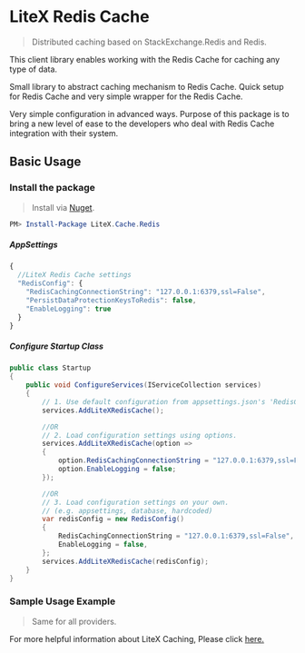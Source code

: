 # LiteX Redis Cache
> Distributed caching based on StackExchange.Redis and Redis.

This client library enables working with the Redis Cache for caching any type of data.

Small library to abstract caching mechanism to Redis Cache. Quick setup for Redis Cache and very simple wrapper for the Redis Cache.

Very simple configuration in advanced ways. Purpose of this package is to bring a new level of ease to the developers who deal with Redis Cache integration with their system.


## Basic Usage


### Install the package

> Install via [Nuget](https://www.nuget.org/packages/LiteX.Cache.Redis/).

```Powershell
PM> Install-Package LiteX.Cache.Redis
```

##### AppSettings
```js
{  
  //LiteX Redis Cache settings
  "RedisConfig": {
    "RedisCachingConnectionString": "127.0.0.1:6379,ssl=False",
    "PersistDataProtectionKeysToRedis": false,
    "EnableLogging": true
  }
}
```

##### Configure Startup Class
```cs
public class Startup
{
    public void ConfigureServices(IServiceCollection services)
    {
        // 1. Use default configuration from appsettings.json's 'RedisConfig'
        services.AddLiteXRedisCache();

        //OR
        // 2. Load configuration settings using options.
        services.AddLiteXRedisCache(option =>
        {
            option.RedisCachingConnectionString = "127.0.0.1:6379,ssl=False";
            option.EnableLogging = false;
        });

        //OR
        // 3. Load configuration settings on your own.
        // (e.g. appsettings, database, hardcoded)
        var redisConfig = new RedisConfig()
        {
            RedisCachingConnectionString = "127.0.0.1:6379,ssl=False",
            EnableLogging = false,
        };
        services.AddLiteXRedisCache(redisConfig);
    }
}
```

### Sample Usage Example
> Same for all providers. 

For more helpful information about LiteX Caching, Please click [here.](https://github.com/a-patel/LiteXCache/blob/master/README.md#step-3--use-in-controller-or-business-layer-memo)


